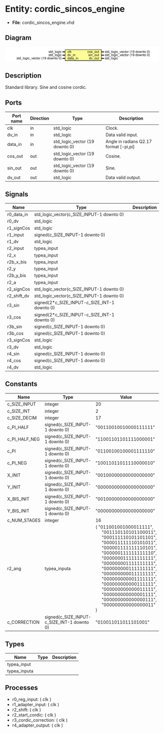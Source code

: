 # Entity: cordic_sincos_engine

- **File**: cordic_sincos_engine.vhd
## Diagram

![Diagram](cordic_sincos_engine.svg "Diagram")
## Description

 Standard library.
 Sine and cosine cordic.
## Ports

| Port name | Direction | Type                           | Description                             |
| --------- | --------- | ------------------------------ | --------------------------------------- |
| clk       | in        | std_logic                      |  Clock.                                 |
| dv_in     | in        | std_logic                      |  Data valid input.                      |
| data_in   | in        | std_logic_vector (19 downto 0) |  Angle in radians Q2.17 format [-pi,pi] |
| cos_out   | out       | std_logic_vector (19 downto 0) |  Cosine.                                |
| sin_out   | out       | std_logic_vector (19 downto 0) |  Sine.                                  |
| dv_out    | out       | std_logic                      |  Data valid output.                     |
## Signals

| Name        | Type                                         | Description |
| ----------- | -------------------------------------------- | ----------- |
| r0_data_in  | std_logic_vector(c_SIZE_INPUT-1 downto 0)    |             |
| r0_dv       | std_logic                                    |             |
| r1_signCos  | std_logic                                    |             |
| r1_input    | signed(c_SIZE_INPUT-1 downto 0)              |             |
| r1_dv       | std_logic                                    |             |
| r2_input    | typea_input                                  |             |
| r2_x        | typea_input                                  |             |
| r2b_x_bis   | typea_input                                  |             |
| r2_y        | typea_input                                  |             |
| r2b_y_bis   | typea_input                                  |             |
| r2_a        | typea_input                                  |             |
| r2_signCos  | std_logic_vector(c_SIZE_INPUT-1 downto 0)    |             |
| r2_shift_dv | std_logic_vector(c_SIZE_INPUT-1 downto 0)    |             |
| r3_sin      | signed(2*c_SIZE_INPUT-c_SIZE_INT-1 downto 0) |             |
| r3_cos      | signed(2*c_SIZE_INPUT-c_SIZE_INT-1 downto 0) |             |
| r3b_sin     | signed(c_SIZE_INPUT-1 downto 0)              |             |
| r3b_cos     | signed(c_SIZE_INPUT-1 downto 0)              |             |
| r3_signCos  | std_logic                                    |             |
| r3_dv       | std_logic                                    |             |
| r4_sin      | signed(c_SIZE_INPUT-1 downto 0)              |             |
| r4_cos      | signed(c_SIZE_INPUT-1 downto 0)              |             |
| r4_dv       | std_logic                                    |             |
## Constants

| Name          | Type                                       | Value                                                                                                                                                                                                                                                                                                                                                                                                                                                                                                                                                                                                                                                                                                                                                                                                                                                                                                                                 | Description |
| ------------- | ------------------------------------------ | ------------------------------------------------------------------------------------------------------------------------------------------------------------------------------------------------------------------------------------------------------------------------------------------------------------------------------------------------------------------------------------------------------------------------------------------------------------------------------------------------------------------------------------------------------------------------------------------------------------------------------------------------------------------------------------------------------------------------------------------------------------------------------------------------------------------------------------------------------------------------------------------------------------------------------------- | ----------- |
| c_SIZE_INPUT  | integer                                    |  20                                                                                                                                                                                                                                                                                                                                                                                                                                                                                                                                                                                                                                                                                                                                                                                                                                                                                                                                   |             |
| c_SIZE_INT    | integer                                    |   2                                                                                                                                                                                                                                                                                                                                                                                                                                                                                                                                                                                                                                                                                                                                                                                                                                                                                                                                   |             |
| c_SIZE_DECIM  | integer                                    |  17                                                                                                                                                                                                                                                                                                                                                                                                                                                                                                                                                                                                                                                                                                                                                                                                                                                                                                                                   |             |
| c_PI_HALF     | signed(c_SIZE_INPUT-1 downto 0)            |  "00110010010000111111"                                                                                                                                                                                                                                                                                                                                                                                                                                                                                                                                                                                                                                                                                                                                                                                                                                                                                                               |             |
| c_PI_HALF_NEG | signed(c_SIZE_INPUT-1 downto 0)            |  "11001101101111000001"                                                                                                                                                                                                                                                                                                                                                                                                                                                                                                                                                                                                                                                                                                                                                                                                                                                                                                               |             |
| c_PI          | signed(c_SIZE_INPUT-1 downto 0)            |  "01100100100001111110"                                                                                                                                                                                                                                                                                                                                                                                                                                                                                                                                                                                                                                                                                                                                                                                                                                                                                                               |             |
| c_PI_NEG      | signed(c_SIZE_INPUT-1 downto 0)            |  "10011011011110000010"                                                                                                                                                                                                                                                                                                                                                                                                                                                                                                                                                                                                                                                                                                                                                                                                                                                                                                               |             |
| X_INIT        | signed(c_SIZE_INPUT-1 downto 0)            |  "00100000000000000000"                                                                                                                                                                                                                                                                                                                                                                                                                                                                                                                                                                                                                                                                                                                                                                                                                                                                                                               |             |
| Y_INIT        | signed(c_SIZE_INPUT-1 downto 0)            |  "00000000000000000000"                                                                                                                                                                                                                                                                                                                                                                                                                                                                                                                                                                                                                                                                                                                                                                                                                                                                                                               |             |
| X_BIS_INIT    | signed(c_SIZE_INPUT-1 downto 0)            |  "00100000000000000000"                                                                                                                                                                                                                                                                                                                                                                                                                                                                                                                                                                                                                                                                                                                                                                                                                                                                                                               |             |
| Y_BIS_INIT    | signed(c_SIZE_INPUT-1 downto 0)            |  "00000000000000000000"                                                                                                                                                                                                                                                                                                                                                                                                                                                                                                                                                                                                                                                                                                                                                                                                                                                                                                               |             |
| c_NUM_STAGES  | integer                                    |  16                                                                                                                                                                                                                                                                                                                                                                                                                                                                                                                                                                                                                                                                                                                                                                                                                                                                                                                                   |             |
| r2_ang        | typea_inputa                               |  (     "011001001000011111",<br><span style="padding-left:20px">"001110110101100011",<br><span style="padding-left:20px">"000111110101101101",<br><span style="padding-left:20px">"000011111110101011",<br><span style="padding-left:20px">     "000001111111110101",<br><span style="padding-left:20px">"000000111111111110",<br><span style="padding-left:20px">"000000011111111111",<br><span style="padding-left:20px">"000000001111111111",<br><span style="padding-left:20px">     "000000000111111111",<br><span style="padding-left:20px">"000000000011111111",<br><span style="padding-left:20px">"000000000001111111",<br><span style="padding-left:20px">"000000000000111111",<br><span style="padding-left:20px">     "000000000000011111",<br><span style="padding-left:20px">"000000000000001111",<br><span style="padding-left:20px">"000000000000000111",<br><span style="padding-left:20px">"000000000000000011"   ) |             |
| c_CORRECTION  | signed(c_SIZE_INPUT-c_SIZE_INT-1 downto 0) |  "010011011011101001"                                                                                                                                                                                                                                                                                                                                                                                                                                                                                                                                                                                                                                                                                                                                                                                                                                                                                                                 |             |
## Types

| Name         | Type | Description |
| ------------ | ---- | ----------- |
| typea_input  |      |             |
| typea_inputa |      |             |
## Processes
- r0_reg_input: ( clk )
- r1_adapter_input: ( clk )
- r2_shift: ( clk )
- r2_start_cordic: ( clk )
- r3_cordic_correction: ( clk )
- r4_adapter_output: ( clk )
